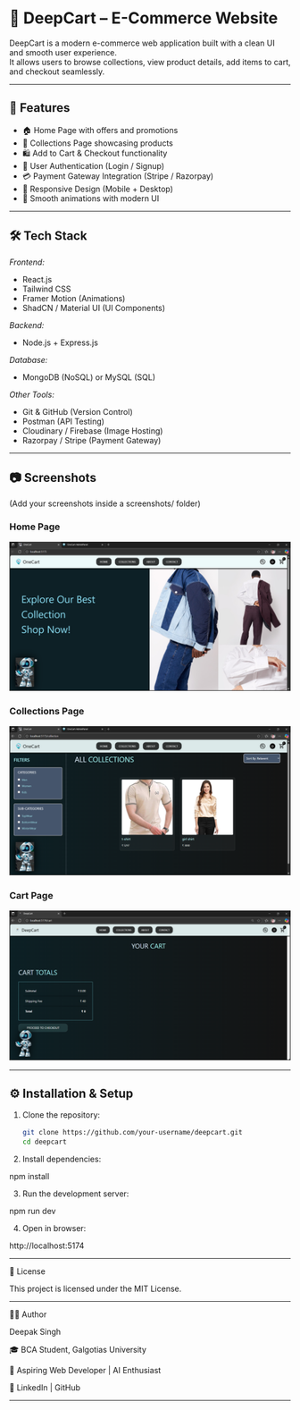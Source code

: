 # 🛒 DeepCart – E-Commerce Website

DeepCart is a modern e-commerce web application built with a clean UI and smooth user experience.  
It allows users to browse collections, view product details, add items to cart, and checkout seamlessly.

---

## 🚀 Features
- 🏠 Home Page with offers and promotions  
- 📂 Collections Page showcasing products  
- 🛍 Add to Cart & Checkout functionality  
- 🔐 User Authentication (Login / Signup)  
- 💳 Payment Gateway Integration (Stripe / Razorpay)  
- 📱 Responsive Design (Mobile + Desktop)  
- 🎨 Smooth animations with modern UI  

---

## 🛠 Tech Stack
*Frontend:*
- React.js  
- Tailwind CSS  
- Framer Motion (Animations)  
- ShadCN / Material UI (UI Components)  

*Backend:*
- Node.js + Express.js  

*Database:*
- MongoDB (NoSQL) or MySQL (SQL)  

*Other Tools:*
- Git & GitHub (Version Control)  
- Postman (API Testing)  
- Cloudinary / Firebase (Image Hosting)  
- Razorpay / Stripe (Payment Gateway)  

---

## 📷 Screenshots
(Add your screenshots inside a screenshots/ folder)  

### Home Page  
![Home Page](./screenshots/home.png)

### Collections Page  
![Collections](./screenshots/collections.png)

### Cart Page  
![Cart](./screenshots/cart.png)

---

## ⚙ Installation & Setup
1. Clone the repository:
   ```bash
   git clone https://github.com/your-username/deepcart.git
   cd deepcart

2. Install dependencies:

npm install


3. Run the development server:

npm run dev 

4. Open in browser:

http://localhost:5174




---

📜 License

This project is licensed under the MIT License.


---

👨‍💻 Author

Deepak Singh

🎓 BCA Student, Galgotias University

💼 Aspiring Web Developer | AI Enthusiast

🔗 LinkedIn | GitHub


---

